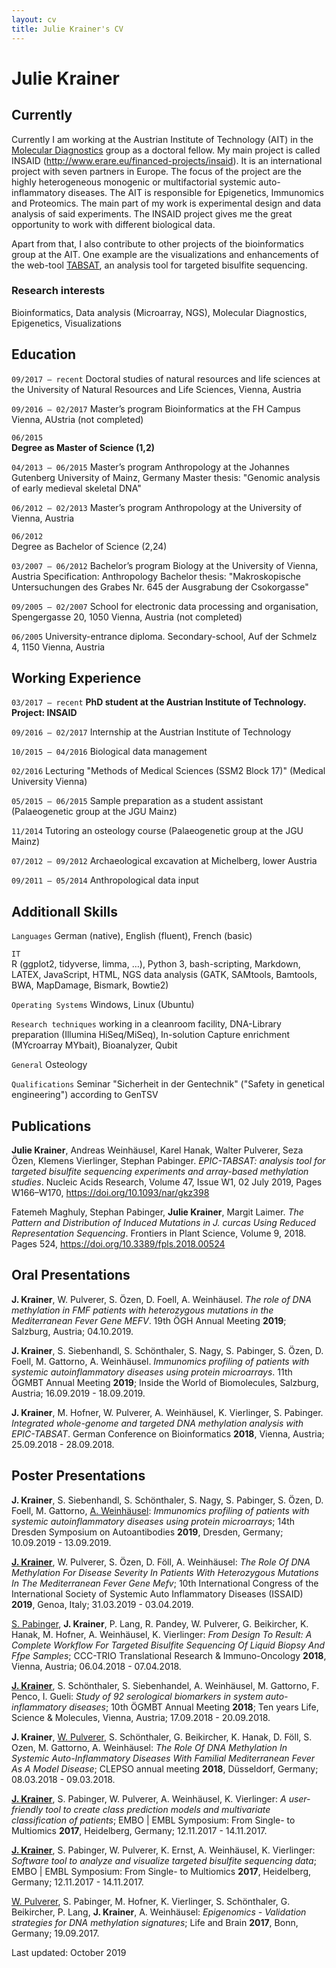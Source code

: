 ```yaml
---
layout: cv
title: Julie Krainer's CV
---
```

# Julie Krainer

## Currently
Currently I am working at the Austrian Institute of Technology (AIT) in the <a href="https://www.ait.ac.at/en/solutions/molecular-diagnostics/">Molecular Diagnostics</a> group as a doctoral fellow. My main project is called INSAID (<a href="http://www.erare.eu/financed-projects/insaid">http://www.erare.eu/financed-projects/insaid</a>). It is an international project with seven partners in Europe. The focus of the project are the highly heterogeneous monogenic or multifactorial systemic auto-inflammatory diseases. The AIT is responsible for Epigenetics, Immunomics and Proteomics. The main part of my work is experimental design and data analysis of said experiments. The INSAID project gives me the great opportunity to work with different biological data.

Apart from that, I also contribute to other projects of the bioinformatics group at the AIT. One example are the visualizations and enhancements of the web-tool <a href="https://journals.plos.org/plosone/article?id=10.1371/journal.pone.0160227">TABSAT</a>, an analysis tool for targeted bisulfite sequencing.


### Research interests
Bioinformatics, Data analysis (Microarray, NGS), Molecular Diagnostics, Epigenetics, Visualizations

## Education
`09/2017 – recent`
Doctoral studies of natural resources and life sciences at the University of Natural Resources and Life Sciences, Vienna, Austria

`09/2016 – 02/2017`	
Master’s program Bioinformatics at the FH Campus Vienna, AUstria (not completed) 

`06/2015`	
**Degree as Master of Science (1,2)**

`04/2013 – 06/2015`	
Master’s program Anthropology at the Johannes Gutenberg University of Mainz, Germany
		Master thesis:
	"Genomic analysis of early medieval skeletal DNA"
	
`06/2012 – 02/2013`	
Master’s program Anthropology at the University of Vienna, Austria

`06/2012` 	
Degree as Bachelor of Science (2,24)

`03/2007 – 06/2012`
Bachelor’s program Biology at the University of Vienna, Austria
Specification: Anthropology
Bachelor thesis:
"Makroskopische Untersuchungen des Grabes Nr. 645 der Ausgrabung 
der Csokorgasse"

`09/2005 – 02/2007` 	School for electronic data processing and organisation, Spengergasse 20, 1050 Vienna, Austria (not completed)

`06/2005` 	University-entrance diploma. Secondary-school, Auf der Schmelz 4, 1150 Vienna, Austria
	
## Working Experience
`03/2017 – recent`
**PhD student at the Austrian Institute of Technology.
	Project: INSAID**

`09/2016 – 02/2017`	
Internship at the Austrian Institute of Technology

`10/2015 – 04/2016`
Biological data management

`02/2016`
Lecturing "Methods of Medical Sciences (SSM2 Block 17)" (Medical University Vienna)

`05/2015 – 06/2015`
Sample preparation as a student assistant (Palaeogenetic group at the JGU Mainz)

`11/2014`
Tutoring an osteology course (Palaeogenetic group at the JGU Mainz)

`07/2012 – 09/2012`
Archaeological excavation at Michelberg, lower Austria

`09/2011 – 05/2014`
Anthropological data input

## Additionall Skills
`Languages`
German (native), English (fluent), French (basic)

`IT` 	
R (ggplot2, tidyverse, limma, …), Python 3, bash-scripting, Markdown, LATEX, JavaScript, HTML, NGS data analysis (GATK, SAMtools, Bamtools, BWA, MapDamage, Bismark, Bowtie2)

`Operating Systems`
Windows, Linux (Ubuntu)

`Research techniques`
working in a cleanroom facility, DNA-Library preparation (Illumina HiSeq/MiSeq), In-solution Capture enrichment (MYcroarray MYbait), Bioanalyzer, Qubit

`General`
Osteology

`Qualifications`
Seminar "Sicherheit in der Gentechnik" ("Safety in genetical engineering") according to GenTSV


## Publications
**Julie Krainer**, Andreas Weinhäusel, Karel Hanak, Walter Pulverer, Seza Özen, Klemens Vierlinger, Stephan Pabinger. _EPIC-TABSAT: analysis tool for targeted bisulfite sequencing experiments and array-based methylation studies_. Nucleic Acids Research, Volume 47, Issue W1, 02 July 2019, Pages W166–W170, <a href="https://doi.org/10.1093/nar/gkz398">https://doi.org/10.1093/nar/gkz398</a> 

Fatemeh Maghuly, Stephan Pabinger, **Julie Krainer**, Margit Laimer. *The Pattern and Distribution of Induced Mutations in J. curcas Using Reduced Representation Sequencing*. Frontiers in Plant Science, Volume 9, 2018. Pages 524, <a href="https://doi.org/10.3389/fpls.2018.00524">https://doi.org/10.3389/fpls.2018.00524</a>


## Oral Presentations
**J. Krainer**, W. Pulverer, S. Özen, D. Foell, A. Weinhäusel. *The role of DNA methylation in FMF patients with heterozygous mutations in the Mediterranean Fever Gene MEFV*. 19th ÖGH Annual Meeting **2019**; Salzburg, Austria; 04.10.2019.

**J. Krainer**, S. Siebenhandl, S. Schönthaler, S. Nagy, S. Pabinger, S. Özen, D. Foell, M. Gattorno, A. Weinhäusel. *Immunomics profiling of patients with systemic autoinflammatory diseases using protein microarrays*. 11th ÖGMBT Annual Meeting **2019**; Inside the World of Biomolecules, Salzburg, Austria; 16.09.2019 - 18.09.2019.

**J. Krainer**, M. Hofner, W. Pulverer, A. Weinhäusel, K. Vierlinger, S. Pabinger. *Integrated whole-genome and targeted DNA methylation analysis with EPIC-TABSAT*. German Conference on Bioinformatics **2018**, Vienna, Austria; 25.09.2018 - 28.09.2018.

## Poster Presentations
**J. Krainer**, S. Siebenhandl, S. Schönthaler, S. Nagy, S. Pabinger, S. Özen, D. Foell, M. Gattorno, <span style="text-decoration:underline">A. Weinhäusel</span>: *Immunomics profiling of patients with systemic autoinflammatory diseases using protein microarrays*; 14th Dresden Symposium on Autoantibodies **2019**, Dresden, Germany; 10.09.2019 - 13.09.2019.

<span style="text-decoration:underline">**J. Krainer**</span>, W. Pulverer, S. Özen, D. Föll, A. Weinhäusel: *The Role Of DNA Methylation For Disease Severity In Patients With Heterozygous Mutations In The Mediterranean Fever Gene Mefv*; 10th International Congress of the International Society of Systemic Auto Inflammatory Diseases (ISSAID) **2019**, Genoa, Italy; 31.03.2019 - 03.04.2019.

<span style="text-decoration:underline">S. Pabinger</span>, **J. Krainer**, P. Lang, R. Pandey, W. Pulverer, G. Beikircher, K. Hanak, M. Hofner, A. Weinhäusel, K. Vierlinger: *From Design To Result: A Complete Workflow For Targeted Bisulfite Sequencing Of Liquid Biopsy And Ffpe Samples*; CCC-TRIO Translational Research & Immuno-Oncology **2018**, Vienna, Austria; 06.04.2018 - 07.04.2018.

<span style="text-decoration:underline">**J. Krainer**</span>, S. Schönthaler, S. Siebenhandel, A. Weinhäusel, M. Gattorno, F. Penco, I. Gueli: *Study of 92 serological biomarkers in system auto-inflammatory diseases*; 10th ÖGMBT Annual Meeting **2018**; Ten years Life, Science & Molecules, Vienna, Austria; 17.09.2018 - 20.09.2018.

**J. Krainer**, <span style="text-decoration:underline">W. Pulverer</span>, S. Schönthaler, G. Beikircher, K. Hanak, D. Föll, S. Ozen, M. Gattorno, A. Weinhäusel: *The Role Of DNA Methylation In Systemic Auto-Inflammatory Diseases With Familial Mediterranean Fever As A Model Disease*; CLEPSO annual meeting **2018**, Düsseldorf, Germany; 08.03.2018 - 09.03.2018.

<span style="text-decoration:underline">**J. Krainer**</span>, S. Pabinger, W. Pulverer, A. Weinhäusel, K. Vierlinger: *A user-friendly tool to create class prediction models and multivariate classification of patients*; EMBO \| EMBL Symposium: From Single- to Multiomics **2017**, Heidelberg, Germany; 12.11.2017 - 14.11.2017.

<span style="text-decoration:underline">**J. Krainer**</span>, S. Pabinger, W. Pulverer, K. Ernst, A. Weinhäusel, K. Vierlinger: *Software tool to analyze and visualize targeted bisulfite sequencing data*; EMBO \| EMBL Symposium: From Single- to Multiomics **2017**, Heidelberg, Germany; 12.11.2017 - 14.11.2017.

<span style="text-decoration:underline">W. Pulverer</span>, S. Pabinger, M. Hofner, K. Vierlinger, S. Schönthaler, G. Beikircher, P. Lang, **J. Krainer**, A. Weinhäusel: *Epigenomics - Validation strategies for DNA methylation signatures*; Life and Brain **2017**, Bonn, Germany; 19.09.2017.

Last updated: October 2019
